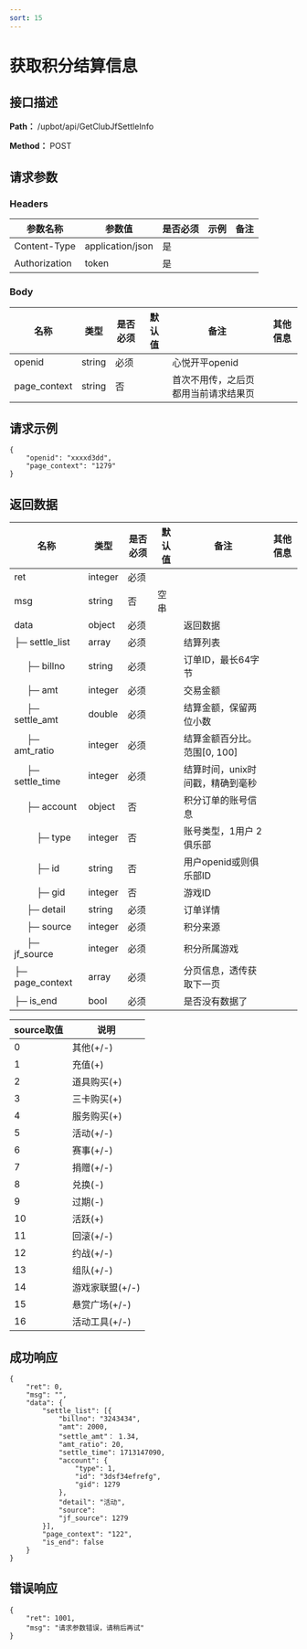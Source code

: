 ```yaml
---
sort: 15
---
```


# 获取积分结算信息

## 接口描述

**Path：** /upbot/api/GetClubJfSettleInfo

**Method：** POST


## 请求参数

### Headers

| 参数名称          | 参数值              | 是否必须 | 示例 | 备注 |
|---------------|------------------|------|----|----|
| Content-Type  | application/json | 是    |    |    |
| Authorization | token            | 是    |    |    |    |

### Body

| 名称                   |      类型      | 是否必须 | 默认值 | 备注                                           | 其他信息                                                 |
|------------------------|---------------|----------|-------|------------------------------------------------|---------------------------------------------------------|
| openid              |     string    |   必须   |       | 心悦开平openid                                        |                                                         |
| page_context        |     string    |   否   |       | 首次不用传，之后页都用当前请求结果页                                        |                                                         |

## 请求示例
```
{
    "openid": "xxxxd3dd",
    "page_context": "1279"
}
```

## 返回数据

|                名称              |           类型         | 是否必须 | 默认值 |       备注                                 |    其他信息     |
|----------------------------------|-----------------------|----------|-------|--------------------------------------------|----------------|
| ret                              |  integer              |   必须   |        |                                           |                |
| msg                              |  string               |    否    |  空串  |                                           |                |
| data                             |  object               |   必须   |        |     返回数据                              |               |
| ├─  settle_list                  |  array         |   必须   |        |  结算列表                          |               |
| &nbsp;&nbsp;&nbsp;&nbsp; ├─  billno  |  string    | 必须   |     | 订单ID，最长64字节     |          |
| &nbsp;&nbsp;&nbsp;&nbsp; ├─  amt  |   integer  | 必须   |     |   交易金额     |          |
| &nbsp;&nbsp;&nbsp;&nbsp; ├─  settle_amt  |   double  | 必须   |     |   结算金额，保留两位小数     |          |
| &nbsp;&nbsp;&nbsp;&nbsp; ├─  amt_ratio  |   integer  | 必须   |     |   结算金额百分比。  范围[0, 100]   |          |
| &nbsp;&nbsp;&nbsp;&nbsp; ├─  settle_time  |   integer  | 必须   |     |   结算时间，unix时间戳，精确到毫秒     |          |
| &nbsp;&nbsp;&nbsp;&nbsp; ├─  account  |   object  | 否   |     |   积分订单的账号信息     |          |
| &nbsp;&nbsp;&nbsp;&nbsp;&nbsp;&nbsp;&nbsp;&nbsp; ├─  type  |   integer  | 否   |     |   账号类型，1用户 2俱乐部     |          |
| &nbsp;&nbsp;&nbsp;&nbsp;&nbsp;&nbsp;&nbsp;&nbsp; ├─  id  |   string  | 否   |     |   用户openid或则俱乐部ID     |          |
| &nbsp;&nbsp;&nbsp;&nbsp;&nbsp;&nbsp;&nbsp;&nbsp; ├─  gid  |   integer  | 否   |     |   游戏ID     |          |
| &nbsp;&nbsp;&nbsp;&nbsp; ├─  detail  |   string  | 必须   |     |   订单详情     |          |
| &nbsp;&nbsp;&nbsp;&nbsp; ├─  source  |   integer  | 必须   |     |   积分来源     |          |
| &nbsp;&nbsp;&nbsp;&nbsp; ├─  jf_source  |   integer  | 必须   |     |   积分所属游戏     |          |
| ├─  page_context                  |  array         |   必须   |        |  分页信息，透传获取下一页                          |               |
| ├─  is_end                        |  bool         |   必须   |        |  是否没有数据了                          |               |


| source取值    | 说明    |
|----------------------|------------|
|  0	|其他(+/-)             |
 |  1	|充值(+)               |
 |  2	|道具购买(+)            |
 |  3	|三卡购买(+)            |
 |  4	|服务购买(+)            |
 |  5	|活动(+/-)             |
 |  6	|赛事(+/-)             |
 |  7	|捐赠(+/-)             |
 |  8	|兑换(-)               |
 |  9	|过期(-)               |
  | 10	|活跃(+)               |
  | 11	|回滚(+/-)             |
  | 12	|约战(+/-)             |
  | 13	|组队(+/-)             |
  | 14	|游戏家联盟(+/-)        |
  | 15	|悬赏广场(+/-)          |
  | 16	|活动工具(+/-)          |

## 成功响应
```
{
    "ret": 0,
    "msg": "",
    "data": {
        "settle_list": [{
            "billno": "3243434",
            "amt": 2000,
            "settle_amt"： 1.34,
            "amt_ratio": 20,
            "settle_time": 1713147090,
            "account": {
                "type": 1,
                "id": "3dsf34efrefg",
                "gid": 1279
            },
            "detail": "活动",
            "source": 
            "jf_source": 1279
        }],
        "page_context": "122",
        "is_end": false
    }
}
```

## 错误响应
```
{
    "ret": 1001,
    "msg": "请求参数错误，请稍后再试"
}
```


